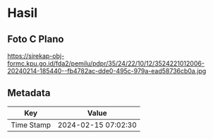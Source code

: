 # Hasil

## Foto C Plano

https://sirekap-obj-formc.kpu.go.id/fda2/pemilu/pdpr/35/24/22/10/12/3524221012006-20240214-185440--fb4782ac-dde0-495c-979a-ead58736cb0a.jpg


## Metadata

| Key        | Value               |
| ---------- | ------------------- |
| Time Stamp | 2024-02-15 07:02:30 |



